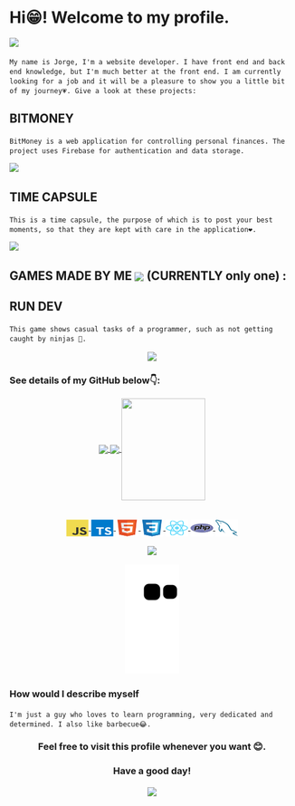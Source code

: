 <h1>Hi😁! Welcome to my profile.</h1>
<img src="https://github.com/JorgeCJ/JorgeCJ/assets/127647774/ed98418f-36f6-41a3-9c35-99aa894d10ad" height="150" />

`My name is Jorge, I'm a website developer. I have front end and back end knowledge, but I'm much better at the front end. I am currently looking for a job and it will be a pleasure to show you a little bit of my journey💗. Give a look at these projects:`

## BITMONEY
`BitMoney is a web application for controlling personal finances. The project uses Firebase for authentication and data storage.`

<a href="https://github.com/JorgeCJ/BitMoney-COD3R" float="left">
  <img src="https://github-readme-stats.vercel.app/api/pin/?username=JorgeCJ&repo=BitMoney-COD3R&theme=dark" height="150" />
</a>

## TIME CAPSULE
`This is a time capsule, the purpose of which is to post your best moments, so that they are kept with care in the application❤️.`

<a href="https://github.com/JorgeCJ/Time-capsule-NLW" float="left">
  <img src="https://github-readme-stats.vercel.app/api/pin/?username=JorgeCJ&repo=Time-capsule-NLW&theme=dark" height="150" />
</a>


  
## GAMES MADE BY ME <img src="https://github.com/JorgeCJ/JorgeCJ/assets/127647774/4853de6b-4324-459f-8667-49e33378c9fd" height="50" align="center"  /> (CURRENTLY only one) :
## RUN DEV
  `This game shows casual tasks of a programmer, such as not getting caught by ninjas 🤣.` 
<div align="center">  
  <img src="https://github.com/JorgeCJ/JorgeCJ/assets/127647774/f745169e-d605-4fb4-99d7-de48d9838dd2" height="400" align="center"   />
</div>
  
### See details of my GitHub below👇:
<div align="center">
  <a href="https://github.com/JorgeCJ">
  <img height="250em"   align="center" src="https://github-readme-stats-git-masterrstaa-rickstaa.vercel.app/api?username=JorgeCJ&&show_icons=true&theme=dark"/>
  <img height="250em" align="center" src="https://github-readme-stats.vercel.app/api/top-langs/?username=JorgeCJ&theme=dark&layout=donut)](https://github.com/anuraghazra/github-readme-stats)" />
  <img align="center" width="148" height="180" src="https://media1.tenor.com/images/68e8337fb4eb7e40645d832c64762a8b/tenor.gif?itemid=19443613">   
</div>
 <br>
<div align="center"> 
  <div style="display: inline_block"><br>
  <img align="center" alt="JAVASCRIPT" height="30" width="40" src="https://raw.githubusercontent.com/devicons/devicon/master/icons/javascript/javascript-original.svg">
  <img align="center" alt="TYPESCRIPT" height="30" width="40" src="https://raw.githubusercontent.com/devicons/devicon/master/icons/typescript/typescript-original.svg">
  <img align="center" alt="HTML" height="30" width="40" src="https://raw.githubusercontent.com/devicons/devicon/master/icons/html5/html5-original.svg">
  <img align="center" alt="CSS" height="30" width="40" src="https://raw.githubusercontent.com/devicons/devicon/master/icons/css3/css3-original.svg">
  <img align="center" alt="REACT" height="30" width="40" src="https://raw.githubusercontent.com/devicons/devicon/master/icons/react/react-original.svg">
  <img align="center" alt="PHP" height="30" width="40" src="https://raw.githubusercontent.com/devicons/devicon/master/icons/php/php-original.svg">
  <img align="center" alt="MYSQL" height="30" width="40" src="https://raw.githubusercontent.com/devicons/devicon/master/icons/mysql/mysql-original.svg">
    
</div>
  <br> <a href="https://www.linkedin.com/in/jorge-de-carvalho-j%C3%BAnior-206828159/" target="_blank"><img src="https://img.shields.io/badge/-LinkedIn-%230077B5?style=for-the-badge&logo=linkedin&logoColor=white" target="_blank"></a> 
  
  ![Snake animation](https://github.com/JorgeCJ/JorgeCJ/blob/output/github-contribution-grid-snake.svg) 
  
</div>
  
  ### How would I describe myself
  `I'm just a guy who loves to learn programming, very dedicated and determined. I also like barbecue😂.`
  
<div align="center">  
  
   ### Feel free to visit this profile whenever you want 😊.
  
   ### Have a good day!
  
  <img align="center" src="https://github.com/JorgeCJ/JorgeCJ/assets/127647774/4e35417c-bff1-4498-8cab-7480df461b52" height="250"   />  
</div/
